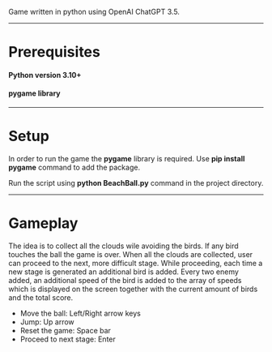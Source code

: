 Game written in python using OpenAI ChatGPT 3.5.

------------------------------------------------

# Prerequisites

#### Python version 3.10+
#### pygame library

------------------------------------------------

# Setup

In order to run the game the **pygame** library is required. Use **pip install pygame** command to add the package.

Run the script using **python BeachBall.py** command in the project directory. 

------------------------------------------------

# Gameplay

The idea is to collect all the clouds wile avoiding the birds. 
If any bird touches the ball the game is over. When all the clouds are collected, user can proceed to the next, more difficult stage.
While proceeding, each time a new stage is generated an additional bird is added. Every two enemy added, 
an additional speed of the bird is added to the array of speeds which is displayed on the screen together with the current amount of birds and the total score.

- Move the ball: Left/Right arrow keys
- Jump: Up arrow
- Reset the game: Space bar
- Proceed to next stage: Enter
